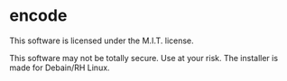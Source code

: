 # encode
This software is licensed under the M.I.T. license.

This software may not be totally secure. Use at your risk. 
The installer is made for Debain/RH Linux.

